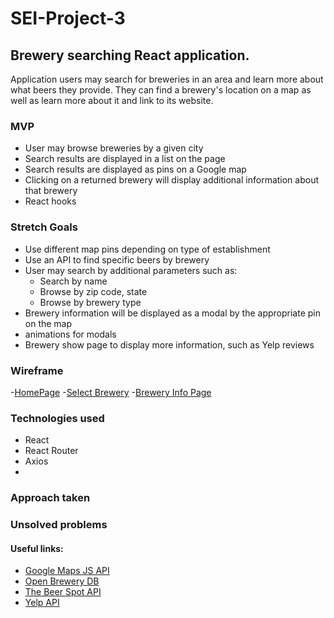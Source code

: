 # SEI-Project-3

## Brewery searching React application. 
Application users may search for breweries in an area and learn more about what beers they provide. They can find a brewery's location on a map as well as learn more about it and link to its website.

### MVP
- User may browse breweries by a given city
- Search results are displayed in a list on the page
- Search results are displayed as pins on a Google map
- Clicking on a returned brewery will display additional information about that brewery
- React hooks

### Stretch Goals
- Use different map pins depending on type of establishment
- Use an API to find specific beers by brewery
- User may search by additional parameters such as:
  - Search by name
  - Browse by zip code, state
  - Browse by brewery type
- Brewery information will be displayed as a modal by the appropriate pin on the map
- animations for modals
- Brewery show page to display more information, such as Yelp reviews

### Wireframe
-[HomePage](/planning/wireframes/HomePage.jpg)
-[Select Brewery](/planning/wireframes/Select_Brewery.jpg)
-[Brewery Info Page](/planning/wireframes/BreweryInfoPage.jpg)

### Technologies used
- React
- React Router
- Axios
- 


### Approach taken 


### Unsolved problems



#### Useful links:
- [Google Maps JS API](https://developers.google.com/maps/documentation/javascript/overview#maps_map_simple-javascript)
- [Open Brewery DB](https://www.openbrewerydb.org/)
- [The Beer Spot API](http://www.thebeerspot.com/api)
- [Yelp API](https://www.yelp.com/developers/documentation/v3)

